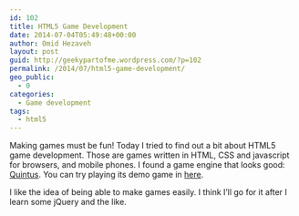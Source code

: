 ```yaml
---
id: 102
title: HTML5 Game Development
date: 2014-07-04T05:49:48+00:00
author: Omid Hezaveh
layout: post
guid: http://geekypartofme.wordpress.com/?p=102
permalink: /2014/07/html5-game-development/
geo_public:
  - 0
categories:
  - Game development
tags:
  - html5
---
```

Making games must be fun! Today I tried to find out a bit about HTML5 game development. Those are games written in HTML, CSS and javascript for browsers, and mobile phones. I found a game engine that looks good: [Quintus](http://html5quintus.com/). You can try playing its demo game in [here](http://html5quintus.com/quintus/examples/platformer_full/).

I like the idea of being able to make games easily. I think I&#8217;ll go for it after I learn some jQuery and the like.